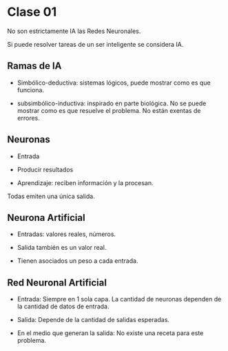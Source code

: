 # **Clase 01**

No son estrictamente IA las Redes Neuronales.

Si puede resolver tareas de un ser inteligente se considera IA.

## Ramas de IA

+ Simbólico-deductiva: sistemas lógicos, puede mostrar como es que funciona.

+ subsimbólico-inductiva: inspirado en parte biológica. No se puede mostrar como es que resuelve el problema. No están exentas de errores.

## Neuronas

+ Entrada

+ Producir resultados

+ Aprendizaje: reciben información y la procesan.

Todas emiten una única salida.


## Neurona Artificial

+ Entradas: valores reales, números.

+ Salida también es un valor real.

+ Tienen asociados un peso a cada entrada.

## Red Neuronal Artificial

+ Entrada: Siempre en 1 sola capa. La cantidad de neuronas dependen de la cantidad de datos de entrada.

+ Salida: Depende de la cantidad de salidas esperadas.

+ En el medio que generan la salida: No existe una receta para este problema.

